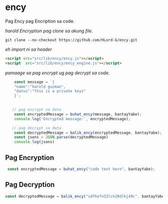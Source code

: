 # ency
Pag Ency pag Encription sa code.



*harold Encryption pag clone sa akung file.*
```git
git clone --no-checkout https://github.com/HLord-G/ency.git
```


*eh import ni sa header*
```html
<script src="src/lib/ency/ency.js"></script>
<script  src="src/lib/ency/ency_engine.js"></script>
```

*pamaage sa pag encrypt ug pag decrypt sa code.*
```js
    const message = `{
    "name":"harold guzman",
    "datus":"this is a private keys"
    }`;

  
   // pag encrypt sa data
    const encryptedMessage = buhat_ency(message, bantayYabe);
    console.log('Encrypted message:', encryptedMessage);

   // pag decrypt sa data
    const decryptedMessage = balik_ency(encryptedMessage, bantayYabe);
    const jsons = JSON.parse(decryptedMessage)
    console.log(jsons)
```

## Pag Encryption 
```js
 const encryptedMessage = buhat_ency("code text here", bantayYabe);
```


## Pag Decryption 
```js
const decryptedMessage = balik_ency("sdfkefn32lck20dlkj49c", bantayYabe);
```

